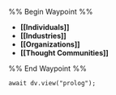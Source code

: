 %% Begin Waypoint %%
- **[[Individuals]]**
- **[[Industries]]**
- **[[Organizations]]**
- **[[Thought Communities]]**

%% End Waypoint %%

```dataviewjs
await dv.view("prolog");
```